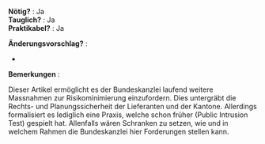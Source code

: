 **Nötig?** : Ja </br>
**Tauglich?** : Ja </br>
**Praktikabel?** : Ja </br>

**Änderungsvorschlag?** :

-

**Bemerkungen** :

Dieser Artikel ermöglicht es der Bundeskanzlei laufend weitere Massnahmen zur Risikominimierung einzufordern. Dies untergräbt die Rechts- und Planungssicherheit der Lieferanten und der Kantone. Allerdings formalisiert es lediglich eine Praxis, welche schon früher (Public Intrusion Test) gespielt hat. Allenfalls wären Schranken zu setzen, wie und in welchem Rahmen die Bundeskanzlei hier Forderungen stellen kann.
